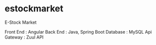 # estockmarket
E-Stock Market

Front End : Angular
Back End : Java, Spring Boot
Database : MySQL
Api Gateway : Zuul API
